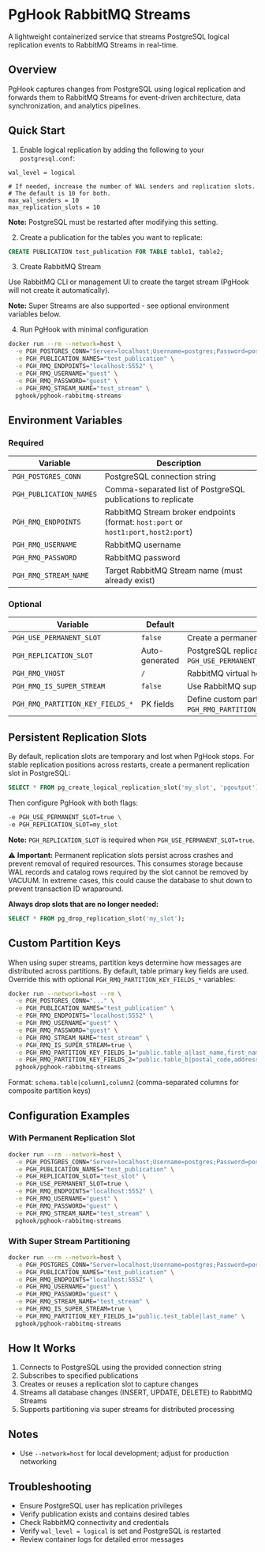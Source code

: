 # PgHook RabbitMQ Streams

A lightweight containerized service that streams PostgreSQL logical replication events to RabbitMQ Streams in real-time.

## Overview

PgHook captures changes from PostgreSQL using logical replication and forwards them to RabbitMQ Streams for event-driven architecture, data synchronization, and analytics pipelines.

## Quick Start

1. Enable logical replication by adding the following to your `postgresql.conf`:

```
wal_level = logical

# If needed, increase the number of WAL senders and replication slots.
# The default is 10 for both.
max_wal_senders = 10
max_replication_slots = 10
```

**Note:** PostgreSQL must be restarted after modifying this setting.

2. Create a publication for the tables you want to replicate:

```sql
CREATE PUBLICATION test_publication FOR TABLE table1, table2;
```

3. Create RabbitMQ Stream

Use RabbitMQ CLI or management UI to create the target stream (PgHook will not create it automatically).

**Note:** Super Streams are also supported - see optional environment variables below.

4. Run PgHook with minimal configuration

```bash
docker run --rm --network=host \
  -e PGH_POSTGRES_CONN="Server=localhost;Username=postgres;Password=postgres;Database=test_db;ApplicationName=PgHook;Trust Server Certificate=true" \
  -e PGH_PUBLICATION_NAMES="test_publication" \
  -e PGH_RMQ_ENDPOINTS="localhost:5552" \
  -e PGH_RMQ_USERNAME="guest" \
  -e PGH_RMQ_PASSWORD="guest" \
  -e PGH_RMQ_STREAM_NAME="test_stream" \
  pghook/pghook-rabbitmq-streams
```

## Environment Variables

### Required

| Variable | Description |
|----------|-------------|
| `PGH_POSTGRES_CONN` | PostgreSQL connection string |
| `PGH_PUBLICATION_NAMES` | Comma-separated list of PostgreSQL publications to replicate |
| `PGH_RMQ_ENDPOINTS` | RabbitMQ Stream broker endpoints (format: `host:port` or `host1:port,host2:port`) |
| `PGH_RMQ_USERNAME` | RabbitMQ username |
| `PGH_RMQ_PASSWORD` | RabbitMQ password |
| `PGH_RMQ_STREAM_NAME` | Target RabbitMQ Stream name (must already exist) |

### Optional

| Variable | Default | Description |
|----------|---------|-------------|
| `PGH_USE_PERMANENT_SLOT` | `false` | Create a permanent replication slot (survives service restart) |
| `PGH_REPLICATION_SLOT` | Auto-generated | PostgreSQL replication slot name (required if `PGH_USE_PERMANENT_SLOT=true`) |
| `PGH_RMQ_VHOST` | `/` | RabbitMQ virtual host |
| `PGH_RMQ_IS_SUPER_STREAM` | `false` | Use RabbitMQ super stream for partitioning |
| `PGH_RMQ_PARTITION_KEY_FIELDS_*` | PK fields | Define custom partition keys for super streams (e.g., `PGH_RMQ_PARTITION_KEY_FIELDS_1="schema.table\|column1,column2"`) |

## Persistent Replication Slots

By default, replication slots are temporary and lost when PgHook stops. For stable replication positions across restarts, create a permanent replication slot in PostgreSQL:

```sql
SELECT * FROM pg_create_logical_replication_slot('my_slot', 'pgoutput');
```

Then configure PgHook with both flags:

```bash
-e PGH_USE_PERMANENT_SLOT=true \
-e PGH_REPLICATION_SLOT=my_slot
```

**Note:** `PGH_REPLICATION_SLOT` is required when `PGH_USE_PERMANENT_SLOT=true`.

⚠️ **Important:** Permanent replication slots persist across crashes and prevent removal of required resources. This consumes storage because WAL records and catalog rows required by the slot cannot be removed by VACUUM. In extreme cases, this could cause the database to shut down to prevent transaction ID wraparound.

**Always drop slots that are no longer needed:**

```sql
SELECT * FROM pg_drop_replication_slot('my_slot');
```

## Custom Partition Keys

When using super streams, partition keys determine how messages are distributed across partitions. By default, table primary key fields are used. Override this with optional `PGH_RMQ_PARTITION_KEY_FIELDS_*` variables:

```bash
docker run --network=host --rm \
  -e PGH_POSTGRES_CONN="..." \
  -e PGH_PUBLICATION_NAMES="test_publication" \
  -e PGH_RMQ_ENDPOINTS="localhost:5552" \
  -e PGH_RMQ_USERNAME="guest" \
  -e PGH_RMQ_PASSWORD="guest" \
  -e PGH_RMQ_STREAM_NAME="test_stream" \
  -e PGH_RMQ_IS_SUPER_STREAM=true \
  -e PGH_RMQ_PARTITION_KEY_FIELDS_1="public.table_a|last_name,first_name" \
  -e PGH_RMQ_PARTITION_KEY_FIELDS_2="public.table_b|postal_code,address" \
  pghook/pghook-rabbitmq-streams
```

Format: `schema.table|column1,column2` (comma-separated columns for composite partition keys)

## Configuration Examples

### With Permanent Replication Slot

```bash
docker run --rm --network=host \
  -e PGH_POSTGRES_CONN="Server=localhost;Username=postgres;Password=postgres;Database=test_db;ApplicationName=PgHook;Trust Server Certificate=true" \
  -e PGH_PUBLICATION_NAMES="test_publication" \
  -e PGH_REPLICATION_SLOT="test_slot" \
  -e PGH_USE_PERMANENT_SLOT=true \
  -e PGH_RMQ_ENDPOINTS="localhost:5552" \
  -e PGH_RMQ_USERNAME="guest" \
  -e PGH_RMQ_PASSWORD="guest" \
  -e PGH_RMQ_STREAM_NAME="test_stream" \
  pghook/pghook-rabbitmq-streams
```

### With Super Stream Partitioning

```bash
docker run --rm --network=host \
  -e PGH_POSTGRES_CONN="Server=localhost;Username=postgres;Password=postgres;Database=test_db;ApplicationName=PgHook;Trust Server Certificate=true" \
  -e PGH_PUBLICATION_NAMES="test_publication" \
  -e PGH_RMQ_ENDPOINTS="localhost:5552" \
  -e PGH_RMQ_USERNAME="guest" \
  -e PGH_RMQ_PASSWORD="guest" \
  -e PGH_RMQ_STREAM_NAME="test_stream" \
  -e PGH_RMQ_IS_SUPER_STREAM=true \
  -e PGH_RMQ_PARTITION_KEY_FIELDS_1="public.test_table|last_name" \
  pghook/pghook-rabbitmq-streams
```

## How It Works

1. Connects to PostgreSQL using the provided connection string
2. Subscribes to specified publications
3. Creates or reuses a replication slot to capture changes
4. Streams all database changes (INSERT, UPDATE, DELETE) to RabbitMQ Streams
5. Supports partitioning via super streams for distributed processing

## Notes

- Use `--network=host` for local development; adjust for production networking

## Troubleshooting

- Ensure PostgreSQL user has replication privileges
- Verify publication exists and contains desired tables
- Check RabbitMQ connectivity and credentials
- Verify `wal_level = logical` is set and PostgreSQL is restarted
- Review container logs for detailed error messages